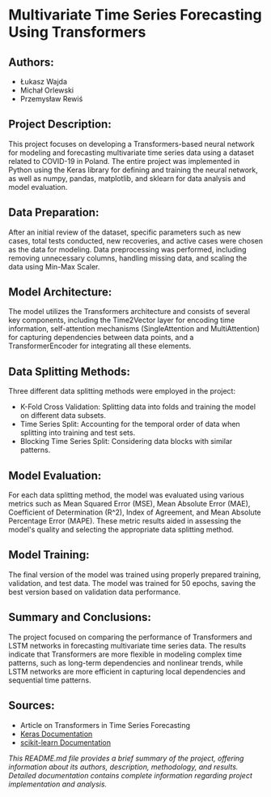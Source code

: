 # Multivariate Time Series Forecasting Using Transformers
## Authors:
- Łukasz Wajda
- Michał Orlewski
- Przemysław Rewiś

## Project Description:
This project focuses on developing a Transformers-based neural network for modeling and forecasting multivariate time series data using a dataset related to COVID-19 in Poland. The entire project was implemented in Python using the Keras library for defining and training the neural network, as well as numpy, pandas, matplotlib, and sklearn for data analysis and model evaluation. 

## Data Preparation:
After an initial review of the dataset, specific parameters such as new cases, total tests conducted, new recoveries, and active cases were chosen as the data for modeling. Data preprocessing was performed, including removing unnecessary columns, handling missing data, and scaling the data using Min-Max Scaler.

## Model Architecture:
The model utilizes the Transformers architecture and consists of several key components, including the Time2Vector layer for encoding time information, self-attention mechanisms (SingleAttention and MultiAttention) for capturing dependencies between data points, and a TransformerEncoder for integrating all these elements.

## Data Splitting Methods:
Three different data splitting methods were employed in the project:

- K-Fold Cross Validation: Splitting data into folds and training the model on different data subsets.
- Time Series Split: Accounting for the temporal order of data when splitting into training and test sets.
- Blocking Time Series Split: Considering data blocks with similar patterns.

## Model Evaluation:
For each data splitting method, the model was evaluated using various metrics such as Mean Squared Error (MSE), Mean Absolute Error (MAE), Coefficient of Determination (R^2), Index of Agreement, and Mean Absolute Percentage Error (MAPE). These metric results aided in assessing the model's quality and selecting the appropriate data splitting method.

## Model Training:
The final version of the model was trained using properly prepared training, validation, and test data. The model was trained for 50 epochs, saving the best version based on validation data performance.

## Summary and Conclusions:
The project focused on comparing the performance of Transformers and LSTM networks in forecasting multivariate time series data. The results indicate that Transformers are more flexible in modeling complex time patterns, such as long-term dependencies and nonlinear trends, while LSTM networks are more efficient in capturing local dependencies and sequential time patterns.

## Sources:
- Article on Transformers in Time Series Forecasting
- [Keras Documentation](https://keras.io/api/)
- [scikit-learn Documentation](https://scikit-learn.org/stable/modules/classes.html)

*This README.md file provides a brief summary of the project, offering information about its authors, description, methodology, and results. Detailed documentation contains complete information regarding project implementation and analysis.*
